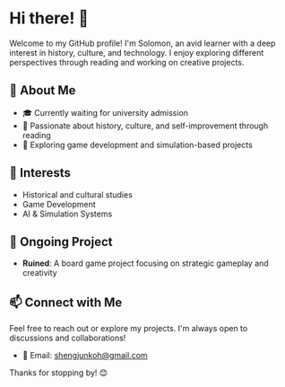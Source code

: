 # Hi there! 👋

Welcome to my GitHub profile! I'm Solomon, an avid learner with a deep interest in history, culture, and technology. I enjoy exploring different perspectives through reading and working on creative projects.

## 🚀 About Me
- 🎓 Currently waiting for university admission
- 📖 Passionate about history, culture, and self-improvement through reading
- 🌱 Exploring game development and simulation-based projects

## 🔧 Interests
- Historical and cultural studies
- Game Development
- AI & Simulation Systems

## 📌 Ongoing Project
- **Ruined**: A board game project focusing on strategic gameplay and creativity

## 📫 Connect with Me
Feel free to reach out or explore my projects. I'm always open to discussions and collaborations!
- 📧 Email: [shengjunkoh@gmail.com](mailto:shengjunkoh@gmail.com)  

Thanks for stopping by! 😊

<!---
KohKoh-Nut/KohKoh-Nut is a ✨ special ✨ repository because its `README.md` (this file) appears on your GitHub profile.
You can click the Preview link to take a look at your changes.
--->
